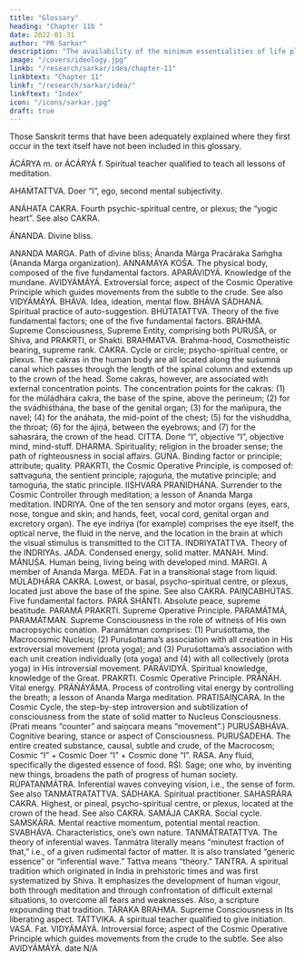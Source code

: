 ```yaml
---
title: "Glossary"
heading: "Chapter 11b "
date: 2022-01-31
author: "PR Sarkar"
description: "The availability of the minimum essentialities of life plays a vital part not only in achieving world brotherhood, but also in the development of human personality"
image: "/covers/ideology.jpg"
linkb: "/research/sarkar/idea/chapter-11"
linkbtext: "Chapter 11"
linkf: "/research/sarkar/idea/"
linkftext: "Index"
icon: "/icons/sarkar.jpg"
draft: true
---
```



Those Sanskrit terms that have been adequately explained where they first occur in the text itself have not been included in this glossary.

ÁCÁRYA m. or ÁCÁRYÁ f. Spiritual teacher qualified to teach all lessons of meditation.

AHAḾTATTVA. Doer “I”, ego, second mental subjectivity.

ANÁHATA CAKRA. Fourth psychic-spiritual centre, or plexus; the “yogic heart”. See also CAKRA.

ÁNANDA. Divine bliss.

ANANDA MARGA. Path of divine bliss; Ánanda Márga Pracáraka Saḿgha (Ananda Marga organization).
ANNAMAYA KOŚA. The physical body, composed of the five fundamental factors.
APARÁVIDYÁ. Knowledge of the mundane.
AVIDYÁMÁYÁ. Extroversial force; aspect of the Cosmic Operative Principle which guides movements from the subtle to the crude. See also VIDYÁMÁYÁ.
BHÁVA. Idea, ideation, mental flow.
BHÁVA SÁDHANÁ. Spiritual practice of auto-suggestion.
BHÚTATATTVA. Theory of the five fundamental factors; one of the five fundamental factors.
BRAHMA. Supreme Consciousness, Supreme Entity, comprising both PURUŚA, or Shiva, and PRAKRTI, or Shakti.
BRAHMATVA. Brahma-hood, Cosmotheistic bearing, supreme rank.
CAKRA. Cycle or circle; psycho-spiritual centre, or plexus. The cakras in the human body are all located along the suśumná canal which passes through the length of the spinal column and extends up to the crown of the head. Some cakras, however, are associated with external concentration points. The concentration points for the cakras: (1) for the múládhára cakra, the base of the spine, above the perineum; (2) for the svádhiśt́hána, the base of the genital organ; (3) for the mańipura, the navel; (4) for the anáhata, the mid-point of the chest; (5) for the vishuddha, the throat; (6) for the ájiṋá, between the eyebrows; and (7) for the sahasrára, the crown of the head.
CITTA. Done “I”, objective “I”, objective mind, mind-stuff.
DHARMA. Spirituality; religion in the broader sense; the path of righteousness in social affairs.
GUŃA. Binding factor or principle; attribute; quality. PRAKRTI, the Cosmic Operative Principle, is composed of: sattvaguńa, the sentient principle; rajoguńa, the mutative principle; and tamoguńa, the static principle.
IISHVARA PRAŃIDHÁNA. Surrender to the Cosmic Controller through meditation; a lesson of Ananda Marga meditation.
INDRIYA. One of the ten sensory and motor organs (eyes, ears, nose, tongue and skin; and hands, feet, vocal cord, genital organ and excretory organ). The eye indriya (for example) comprises the eye itself, the optical nerve, the fluid in the nerve, and the location in the brain at which the visual stimulus is transmitted to the CITTA.
INDRIYATATTVA. Theory of the INDRIYAs.
JAD́A. Condensed energy, solid matter.
MANAH. Mind.
MÁNUŚA. Human being, living being with developed mind.
MARGI. A member of Ananda Marga.
MEDA. Fat in a transitional stage from liquid.
MÚLÁDHÁRA CAKRA. Lowest, or basal, psycho-spiritual centre, or plexus, located just above the base of the spine. See also CAKRA.
PAIṊCABHÚTAS. Five fundamental factors.
PARÁ SHÁNTI. Absolute peace, supreme beatitude.
PARAMÁ PRAKRTI. Supreme Operative Principle.
PARAMÁTMÁ, PARAMÁTMAN. Supreme Consciousness in the role of witness of His own macropsychic conation. Paramátman comprises: (1) Puruśottama, the Macrocosmic Nucleus; (2) Puruśottama’s association with all creation in His extroversial movement (prota yoga); and (3) Puruśottama’s association with each unit creation individually (ota yoga) and (4) with all collectively (prota yoga) in His introversial movement.
PARÁVIDYÁ. Spiritual knowledge, knowledge of the Great.
PRAKRTI. Cosmic Operative Principle.
PRÁŃÁH. Vital energy.
PRÁŃÁYÁMA. Process of controlling vital energy by controlling the breath; a lesson of Ananda Marga meditation.
PRATISAIṊCARA. In the Cosmic Cycle, the step-by-step introversion and subtilization of consciousness from the state of solid matter to Nucleus Consciousness. (Prati means “counter” and saiṋcara means “movement”.)
PURUŚABHÁVA. Cognitive bearing, stance or aspect of Consciousness.
PURUŚADEHA. The entire created substance, causal, subtle and crude, of the Macrocosm; Cosmic “I” + Cosmic Doer “I” + Cosmic done “I”.
RASA. Any fluid, specifically the digested essence of food.
RŚI. Sage; one who, by inventing new things, broadens the path of progress of human society.
RÚPATANMÁTRA. Inferential waves conveying vision, i.e., the sense of form. See also TANMÁTRATATTVA.
SÁDHAKA. Spiritual practitioner.
SAHASRÁRA CAKRA. Highest, or pineal, psycho-spiritual centre, or plexus, located at the crown of the head. See also CAKRA.
SAMÁJA CAKRA. Social cycle.
SAḾSKÁRA. Mental reactive momentum, potential mental reaction.
SVABHÁVA. Characteristics, one’s own nature.
TANMÁTRATATTVA. The theory of inferential waves. Tanmátra literally means “minutest fraction of that,” i.e., of a given rudimental factor of matter. It is also translated “generic essence” or “inferential wave.” Tattva means “theory.”
TANTRA. A spiritual tradition which originated in India in prehistoric times and was first systematized by Shiva. It emphasizes the development of human vigour, both through meditation and through confrontation of difficult external situations, to overcome all fears and weaknesses. Also, a scripture expounding that tradition.
TÁRAKA BRAHMA. Supreme Consciousness in Its liberating aspect.
TÁTTVIKA. A spiritual teacher qualified to give initiation.
VASÁ. Fat.
VIDYÁMÁYÁ. Introversial force; aspect of the Cosmic Operative Principle which guides movements from the crude to the subtle. See also AVIDYÁMÁYÁ.
date N/A
